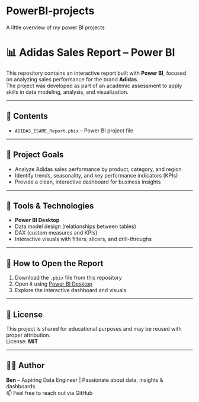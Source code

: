 # PowerBI-projects
A little overview of my power BI projects

# 📊 Adidas Sales Report – Power BI

This repository contains an interactive report built with **Power BI**, focused on analyzing sales performance for the brand **Adidas**.  
The project was developed as part of an academic assessment to apply skills in data modeling, analysis, and visualization.

---

## 🧩 Contents

- `ADIDAS_ESAME_Report.pbix` – Power BI project file

---

## 🎯 Project Goals

- Analyze Adidas sales performance by product, category, and region
- Identify trends, seasonality, and key performance indicators (KPIs)
- Provide a clean, interactive dashboard for business insights

---

## 🔧 Tools & Technologies

- **Power BI Desktop**
- Data model design (relationships between tables)
- DAX (custom measures and KPIs)
- Interactive visuals with filters, slicers, and drill-throughs

---

## 📂 How to Open the Report

1. Download the `.pbix` file from this repository
2. Open it using [Power BI Desktop](https://powerbi.microsoft.com/desktop)
3. Explore the interactive dashboard and visuals

---

## 📜 License

This project is shared for educational purposes and may be reused with proper attribution.  
License: **MIT**

---

## 🙋‍♀️ Author

**Ben** – Aspiring Data Engineer | Passionate about data, insights & dashboards  
📫 Feel free to reach out via GitHub

